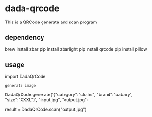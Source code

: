 # dada-qrcode
This is a QRCode generate and scan program

## dependency
brew install zbar
pip install zbarlight
pip install qrcode
pip install pillow

## usage
import DadaQrCode

```generate image```

DadaQrCode.generate('{"category":"cloths", "brand":"babary", "size":"XXXL"}', "input.jpg", "output.jpg")

result = DadaQrCode.scan("output.jpg")
